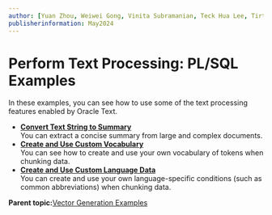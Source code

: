 ```yaml
---
author: [Yuan Zhou, Weiwei Gong, Vinita Subramanian, Teck Hua Lee, Tirthankar Lahiri, Shasank Chavan, Sebastian DeLaHoz, Roger Ford, Rohan Aggarwal, Mark Hornick, Malavika S P, Harichandan Roy, George Krupka, Doug Hood, Dinesh Das, David Jiang, Boriana Milenova, Bonnie Xia, Aurosish Mishra, Angela Amor, Agnivo Saha, Aleksandra Czarlinska, Ramya P, Usha Krishnamurthy, Tulika Das, Suresh Rajan, Sarika Surampudi, Sarah Hirschfeld, Prakash Jashnani, Jody Glover, Jessica True, Mamata Basapur, Maitreyee Chaliha, Gunjan Jain, Frederick Kush, Douglas Williams, Binika Kumar, Jean-Francois Verrier]
publisherinformation: May2024
---
```


# Perform Text Processing: PL/SQL Examples

In these examples, you can see how to use some of the text processing features enabled by Oracle Text.

-   **[Convert Text String to Summary](GUID-915112EE-3681-4765-8B3F-F21313EE4878.md)**  
You can extract a concise summary from large and complex documents.
-   **[Create and Use Custom Vocabulary](GUID-B6527DDC-8EF0-479E-8965-6C2459E7827A.md)**  
You can see how to create and use your own vocabulary of tokens when chunking data.
-   **[Create and Use Custom Language Data](GUID-444A775F-AE3F-4F9E-8F50-67A273C9BCC2.md)**  
You can create and use your own language-specific conditions \(such as common abbreviations\) when chunking data.

**Parent topic:**[Vector Generation Examples](GUID-843E4921-A390-41F8-8ED0-91D7B67007B6.md)

